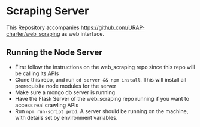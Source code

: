 # Scraping Server
This Repository accompanies https://github.com/URAP-charter/web_scraping as web interface.

## Running the Node Server
 - First follow the instructions on the web_scraping repo since this repo will be calling its APIs
 - Clone this repo, and run `cd server && npm install`. This will install all prerequisite node modules for the server
 - Make sure a mongo db server is running
 - Have the Flask Server of the web_scraping repo running if you want to access real crawling APIs
 - Run `npm run-script prod`. A server should be running on the machine, with details set by environment variables.
